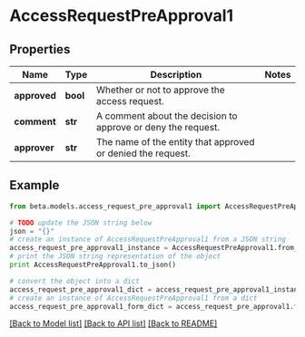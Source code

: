 # AccessRequestPreApproval1


## Properties
Name | Type | Description | Notes
------------ | ------------- | ------------- | -------------
**approved** | **bool** | Whether or not to approve the access request. | 
**comment** | **str** | A comment about the decision to approve or deny the request. | 
**approver** | **str** | The name of the entity that approved or denied the request. | 

## Example

```python
from beta.models.access_request_pre_approval1 import AccessRequestPreApproval1

# TODO update the JSON string below
json = "{}"
# create an instance of AccessRequestPreApproval1 from a JSON string
access_request_pre_approval1_instance = AccessRequestPreApproval1.from_json(json)
# print the JSON string representation of the object
print AccessRequestPreApproval1.to_json()

# convert the object into a dict
access_request_pre_approval1_dict = access_request_pre_approval1_instance.to_dict()
# create an instance of AccessRequestPreApproval1 from a dict
access_request_pre_approval1_form_dict = access_request_pre_approval1.from_dict(access_request_pre_approval1_dict)
```
[[Back to Model list]](../README.md#documentation-for-models) [[Back to API list]](../README.md#documentation-for-api-endpoints) [[Back to README]](../README.md)


